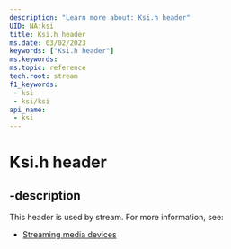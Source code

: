 ```yaml
---
description: "Learn more about: Ksi.h header"
UID: NA:ksi
title: Ksi.h header
ms.date: 03/02/2023
keywords: ["Ksi.h header"]
ms.keywords: 
ms.topic: reference
tech.root: stream
f1_keywords:
 - ksi
 - ksi/ksi
api_name:
 - ksi
---
```


# Ksi.h header

## -description

This header is used by stream. For more information, see:

- [Streaming media devices](../_stream/index.md)
